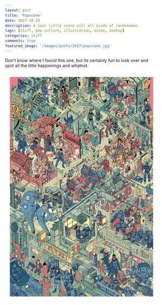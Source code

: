 ```yaml
---
layout: post
title: 'Popscene'
date: 2017-10-20
description: A cool little scene will all kinds of randomness.
tags: [stuff, pop culture, illustration, anime, mashup]
categories: stuff
comments: true
featured_image: '/images/posts/2017/popscene.jpg'
---
```

Don't know where I found this one, but its certainly fun to look over and spot all the little happenings and whatnot.

![](/images/posts/2017/popscene-large.jpg)